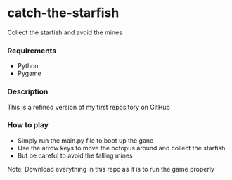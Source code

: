 # catch-the-starfish
Collect the starfish and avoid the mines

### Requirements
* Python
* Pygame

### Description
This is a refined version of my first repository on GitHub

### How to play
* Simply run the main.py file to boot up the gane
* Use the arrow keys to move the octopus around and collect the starfish
* But be careful to avoid the falling mines

Note: Download everything in this repo as it is to run the game properly
